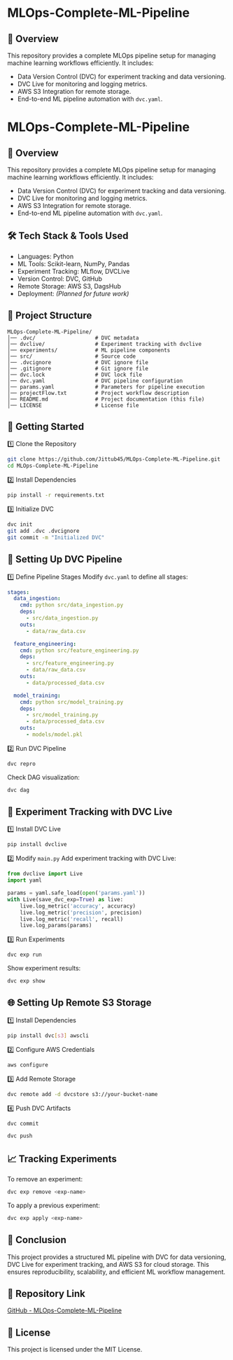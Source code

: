 # MLOps-Complete-ML-Pipeline

## 📌 Overview
This repository provides a complete MLOps pipeline setup for managing machine learning workflows efficiently. It includes:
- Data Version Control (DVC) for experiment tracking and data versioning.
- DVC Live for monitoring and logging metrics.
- AWS S3 Integration for remote storage.
- End-to-end ML pipeline automation with `dvc.yaml`.

# MLOps-Complete-ML-Pipeline

## 📌 Overview
This repository provides a complete MLOps pipeline setup for managing machine learning workflows efficiently. It includes:
- Data Version Control (DVC) for experiment tracking and data versioning.
- DVC Live for monitoring and logging metrics.
- AWS S3 Integration for remote storage.
- End-to-end ML pipeline automation with `dvc.yaml`.


## 🛠 Tech Stack & Tools Used
- Languages: Python
- ML Tools: Scikit-learn, NumPy, Pandas
- Experiment Tracking: MLflow, DVCLive
- Version Control: DVC, GitHub
- Remote Storage: AWS S3, DagsHub
- Deployment: *(Planned for future work)*


## 📂 Project Structure
```
MLOps-Complete-ML-Pipeline/
│── .dvc/                   # DVC metadata
│── dvclive/                # Experiment tracking with dvclive
│── experiments/            # ML pipeline components
│── src/                    # Source code
│── .dvcignore              # DVC ignore file
│── .gitignore              # Git ignore file
│── dvc.lock                # DVC lock file
│── dvc.yaml                # DVC pipeline configuration
│── params.yaml             # Parameters for pipeline execution
│── projectFlow.txt         # Project workflow description
│── README.md               # Project documentation (this file)
│── LICENSE                 # License file
```

## 🚀 Getting Started

1️⃣ Clone the Repository
```bash
git clone https://github.com/Jittub45/MLOps-Complete-ML-Pipeline.git
cd MLOps-Complete-ML-Pipeline
```

2️⃣ Install Dependencies
```bash
pip install -r requirements.txt
```

3️⃣ Initialize DVC
```bash
dvc init
git add .dvc .dvcignore
git commit -m "Initialized DVC"
```

## 📌 Setting Up DVC Pipeline

1️⃣ Define Pipeline Stages
Modify `dvc.yaml` to define all stages:
```yaml
stages:
  data_ingestion:
    cmd: python src/data_ingestion.py
    deps:
      - src/data_ingestion.py
    outs:
      - data/raw_data.csv

  feature_engineering:
    cmd: python src/feature_engineering.py
    deps:
      - src/feature_engineering.py
      - data/raw_data.csv
    outs:
      - data/processed_data.csv

  model_training:
    cmd: python src/model_training.py
    deps:
      - src/model_training.py
      - data/processed_data.csv
    outs:
      - models/model.pkl
```

2️⃣ Run DVC Pipeline
```bash
dvc repro
```
Check DAG visualization:
```bash
dvc dag
```

## 🎯 Experiment Tracking with DVC Live

1️⃣ Install DVC Live
```bash
pip install dvclive
```

2️⃣ Modify `main.py`
Add experiment tracking with DVC Live:
```python
from dvclive import Live
import yaml

params = yaml.safe_load(open('params.yaml'))
with Live(save_dvc_exp=True) as live:
    live.log_metric('accuracy', accuracy)
    live.log_metric('precision', precision)
    live.log_metric('recall', recall)
    live.log_params(params)
```

3️⃣ Run Experiments
```bash
dvc exp run
```
Show experiment results:
```bash
dvc exp show
```

## 🌐 Setting Up Remote S3 Storage

1️⃣ Install Dependencies
```bash
pip install dvc[s3] awscli
```

2️⃣ Configure AWS Credentials
```bash
aws configure
```

3️⃣ Add Remote Storage
```bash
dvc remote add -d dvcstore s3://your-bucket-name
```

4️⃣ Push DVC Artifacts
```bash
dvc commit
```
```bash
dvc push
```

## 📈 Tracking Experiments
To remove an experiment:
```bash
dvc exp remove <exp-name>
```
To apply a previous experiment:
```bash
dvc exp apply <exp-name>
```

## 📌 Conclusion
This project provides a structured ML pipeline with DVC for data versioning, DVC Live for experiment tracking, and AWS S3 for cloud storage. This ensures reproducibility, scalability, and efficient ML workflow management.

## 🔗 Repository Link
[GitHub - MLOps-Complete-ML-Pipeline](https://github.com/Jittub45/MLOps-Complete-ML-Pipeline)

## 📜 License
This project is licensed under the MIT License.



